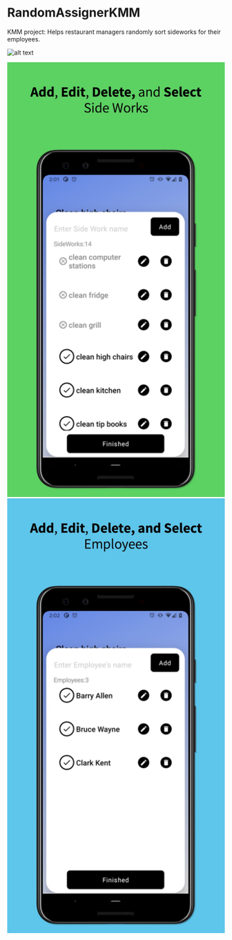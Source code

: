 # RandomAssignerKMM
KMM project: Helps restaurant managers randomly sort sideworks for their employees.


<img src=![Screenshot]/screenshot1.jpegl alt="alt text" width="100" height="100">
 
![Screenshot](/screenshot2.jpeg)
![Screenshot](/screenshot3.jpeg)

